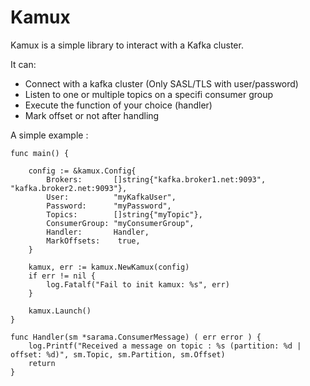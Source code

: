 Kamux
============

Kamux is a simple library to interact with a Kafka cluster.

It can:
  * Connect with a kafka cluster (Only SASL/TLS with user/password)
  * Listen to one or multiple topics on a specifi consumer group
  * Execute the function of your choice (handler)
  * Mark offset or not after handling



A simple example :

~~~golang
func main() {

    config := &kamux.Config{
        Brokers:       []string{"kafka.broker1.net:9093", "kafka.broker2.net:9093"},
        User:          "myKafkaUser",
        Password:      "myPassword",
        Topics:        []string{"myTopic"},
        ConsumerGroup: "myConsumerGroup",
        Handler:       Handler,
        MarkOffsets:    true,
    }

    kamux, err := kamux.NewKamux(config)
    if err != nil {
        log.Fatalf("Fail to init kamux: %s", err)
    }

    kamux.Launch()
}

func Handler(sm *sarama.ConsumerMessage) ( err error ) {
    log.Printf("Received a message on topic : %s (partition: %d | offset: %d)", sm.Topic, sm.Partition, sm.Offset)
    return
}
~~~
